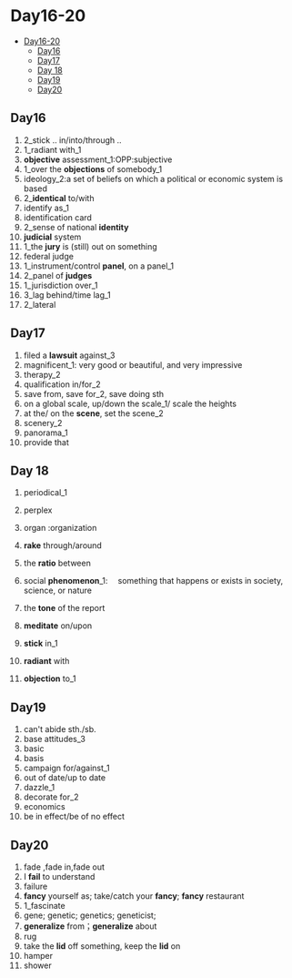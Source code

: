 # Day16-20

- [Day16-20](#day16-20)
  - [Day16](#day16)
  - [Day17](#day17)
  - [Day 18](#day-18)
  - [Day19](#day19)
  - [Day20](#day20)

## Day16

1. 2_stick .. in/into/through ..
2. 1_radiant with_1
3. **objective** assessment_1:OPP:subjective
4. 1_over the **objections** of somebody_1
5. ideology_2:a set of beliefs on which a political or economic system is based
6. 2_**identical** to/with
7. identify as_1
8. identification card
9. 2_sense of national **identity**
10. **judicial** system
11. 1_the **jury** is (still) out on something
12. federal judge
13. 1_instrument/control **panel**, on a panel_1
14. 2_panel of **judges**
15. 1_jurisdiction over_1
16. 3_lag behind/time lag_1
17. 2_lateral

## Day17

1. filed a **lawsuit** against_3
2. magnificent_1: very good or beautiful, and very impressive
3. therapy_2
4. qualification in/for_2
5. save from, save for_2, save doing sth
6. on a global scale, up/down the scale_1/ scale the heights
7. at the/ on the **scene**, set the scene_2
8. scenery_2
9. panorama_1
10. provide that

## Day 18

1. periodical_1
2. perplex
3. organ :organization
4. **rake** through/around
5. the **ratio** between
6. social **phenomenon**_1:  something that happens or exists in society, science, or nature

7. the **tone** of the report
8. **meditate** on/upon
9. **stick** in_1
10. **radiant** with
11. **objection** to_1

## Day19

1. can't abide sth./sb.
2. base attitudes_3
3. basic
4. basis
5. campaign for/against_1
6. out of date/up to date
7. dazzle_1
8. decorate for_2
9. economics
10. be in effect/be of no effect

## Day20

1. fade ,fade in,fade out
2. I **fail** to understand
3. failure
4. **fancy** yourself as; take/catch your **fancy**; **fancy** restaurant
5. 1_fascinate
6. gene; genetic; genetics; geneticist;
7. **generalize** from；**generalize** about
8. rug
9. take the **lid** off something, keep the **lid** on
10. hamper
11. shower

